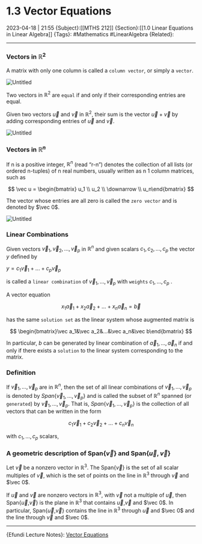 # 1.3 Vector Equations
2023-04-18 | 21:55
{Subject}:[[MTHS 212]]
{Section}:[[1.0 Linear Equations in Linear Algebra]]
{Tags}: #Mathematics #LinearAlgebra 
{Related}:

--- 
### Vectors in $\mathbb{R}^2$

A matrix with only one column is called a `column vector`, or simply a `vector`.

![Untitled](https://s3-us-west-2.amazonaws.com/secure.notion-static.com/ef0a57e4-c046-4048-a715-dfe8137bc1ef/Untitled.png)

Two vectors in $\mathbb{R}^2$ are `equal` if and only if their corresponding entries are equal.

Given two vectors $\vec u$ and $\vec v$ in $\mathbb{R}^2$, their sum is the vector $\vec u + \vec v$ by adding corresponding entries of $\vec u$ and $\vec v$.

![Untitled](https://s3-us-west-2.amazonaws.com/secure.notion-static.com/bf1672c2-4749-4663-8df1-ef08666c1609/Untitled.png)


### Vectors in $\mathbb{R}^n$

If n is a positive integer, $\mathbb{R}^n$ (read “r-n”) denotes the collection of all lists (or ordered n-tuples) of n real numbers, usually written as n 1 column matrices, such as

$$ \vec u = \begin{bmatrix} u_1 \\ u_2 \\ \downarrow \\ u_n\end{bmatrix} $$

The vector whose entries are all zero is called the `zero vector` and is denoted by $\vec 0$.

![Untitled](https://s3-us-west-2.amazonaws.com/secure.notion-static.com/dc96be99-4eaa-4d20-83c4-461d5d27c2d5/Untitled.png)

### Linear Combinations

Given vectors $\vec v_1,\vec v_2,\dots,\vec v_p$ in $\mathbb{R}^n$ and given scalars $c_1, c_2,\dots, c_p$ the vector $y$ defined by

$y = c_1\vec v_1 + ... + c_p\vec v_p$

is called a `linear combination` of $\vec v_1,\dots,\vec v_p$ with `weights` $c_1,\dots,c_p$ .

A vector equation

$$ x_1\vec a_1+x_2 \vec a_2+...+x_n\vec a_n=\vec b $$

has the same `solution set` as the linear system whose augmented matrix is

$$ \begin{bmatrix}\vec a_1&\vec a_2&...&\vec a_n&\vec b\end{bmatrix} $$

In particular, $b$ can be generated by linear combination of $\vec a_1,...,\vec a_n$ if and only if there exists a `solution` to the linear system corresponding to the matrix.

### Definition

If $\vec v_1,...,\vec v_p$ are in $\mathbb{R}^n$, then the set of all linear combinations of $\vec v_1,...,\vec v_p$ is denoted by $Span\{\vec v_1,...,\vec v_p\}$ and is called the subset of $\mathbb{R}^n$ spanned (or `generated`) by $\vec v_1,\dots, \vec v_p$. That is, $Span\{\vec v_1,...,\vec v_p\}$ is the collection of all vectors that can be written in the form

$$ c_1\vec v_1+c_2\vec v_2+...+c_n\vec v_n $$

with $c_1,...,c_p$ scalars,

### A geometric description of Span{$\vec v$} and Span{$\vec u,\vec v$}

Let $\vec v$ be a nonzero vector in $\mathbb{R}^3$. The Span{$\vec v$} is the set of all scalar multiples of $\vec v$, which is the set of points on the line in $\mathbb{R}^3$ through $\vec v$ and $\vec 0$.

If $\vec u$ and $\vec v$ are nonzero vectors in $\mathbb{R}^3$, with $\vec v$ not a multiple of $\vec u$, then Span{$\vec u$,$\vec v$} is the plane in $\mathbb{R}^3$ that contains $\vec u$,$\vec v$ and $\vec 0$. In particular, Span{$\vec u$,$\vec v$} contains the line in $\mathbb{R}^3$ through $\vec u$ and $\vec 0$ and the line through $\vec v$ and $\vec 0$.


--- 
{Efundi Lecture Notes}: [Vector Equations](https://efundi.nwu.ac.za/access/content/group/817a5310-2926-4371-b648-3ebbadbc88cd/Lecture%20notes%20_%20Lesing%20notas/English/MTHS212%20-%20Study%20Unit%201.3%20-%20Vector%20Equations.pdf)